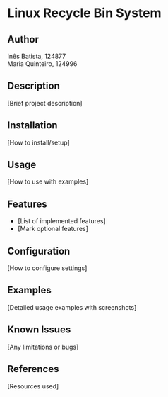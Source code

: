 # Linux Recycle Bin System

## Author
Inês Batista, 124877<br>
Maria Quinteiro, 124996

## Description
[Brief project description]

## Installation
[How to install/setup]

## Usage
[How to use with examples]

## Features
- [List of implemented features]
- [Mark optional features]

## Configuration
[How to configure settings]

## Examples
[Detailed usage examples with screenshots]

## Known Issues
[Any limitations or bugs]

## References
[Resources used]
